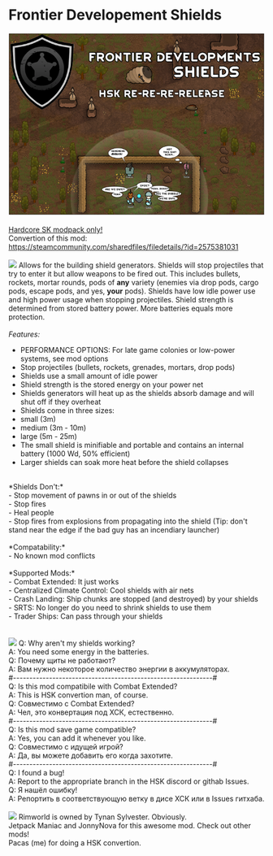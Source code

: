 # Frontier Developement Shields
![Preview](/__PREVIEW__/FDShield.png?raw=true "Preview")<br><br>
[Hardcore SK modpack only!](https://github.com/skyarkhangel/Hardcore-SK/tree/development)
<br>
Convertion of this mod:<br>
https://steamcommunity.com/sharedfiles/filedetails/?id=2575381031
<br><br>
<img src="https://i.imgur.com/svEwA2k.png">
Allows for the building shield generators. Shields will stop projectiles that try to enter it but allow weapons to be fired out. This includes bullets, rockets, mortar rounds, pods of **any** variety (enemies via drop pods, cargo pods, escape pods, and yes, **your** pods). Shields have low idle power use and high power usage when stopping projectiles. Shield strength is determined from stored battery power. More batteries equals more protection.<br>
<br>
*Features:*<br>
- PERFORMANCE OPTIONS: For late game colonies or low-power systems, see mod options<br>
- Stop projectiles (bullets, rockets, grenades, mortars, drop pods)<br>
- Shields use a small amount of idle power<br>
- Shield strength is the stored energy on your power net<br>
- Shields generators will heat up as the shields absorb damage and will shut off if they overheat<br>
- Shields come in three sizes:<br>
- small (3m)<br>
- medium (3m - 10m)<br>
- large (5m - 25m)<br>
- The small shield is minifiable and portable and contains an internal battery (1000 Wd, 50% efficient)<br>
- Larger shields can soak more heat before the shield collapses<br>
<br>
*Shields Don't:*<br>
- Stop movement of pawns in or out of the shields<br>
- Stop fires<br>
- Heal people<br>
- Stop fires from explosions from propagating into the shield (Tip: don't stand near the edge if the bad guy has an incendiary launcher)<br>
<br>
*Compatability:*<br>
- No known mod conflicts<br>
<br>
*Supported Mods:*<br>
- Combat Extended: It just works<br>
- Centralized Climate Control: Cool shields with air nets<br>
- Crash Landing: Ship chunks are stopped (and destroyed) by your shields<br>
- SRTS: No longer do you need to shrink shields to use them<br>
- Trader Ships: Can pass through your shields<br>
<br><br>
<img src="https://i.imgur.com/5KVUmeE.png">
Q: Why aren't my shields working?<br>
A: You need some energy in the batteries.<br>
Q: Почему щиты не работают?<br>
A: Вам нужно некоторое количество энергии в аккумуляторах.<br>
#-------------------------------------------------------------#<br>
Q: Is this mod compatibile with Combat Extended?<br>
A: This is HSK convertion man, of course.<br>
Q: Совместимо с Combat Extended?<br>
A: Чел, это конвертация под ХСК, естественно.<br>
#-------------------------------------------------------------#<br>
Q: Is this mod save game compatible?<br>
A: Yes, you can add it whenever you like.<br>
Q: Совместимо с идущей игрой?<br>
A: Да, вы можете добавить его когда захотите.<br>
#-------------------------------------------------------------#<br>
Q: I found a bug!<br>
A: Report to the appropriate branch in the HSK discord or githab Issues.<br>
Q: Я нашёл ошибку!<br>
A: Репортить в соответствующую ветку в дисе ХСК или в Issues гитхаба.<br>
<br>
<img src="https://i.imgur.com/fdngbbh.png">
Rimworld is owned by Tynan Sylvester. Obviously.<br>
Jetpack Maniac and JonnyNova for this awesome mod. Check out other mods!<br>
Pacas (me) for doing a HSK convertion.<br>